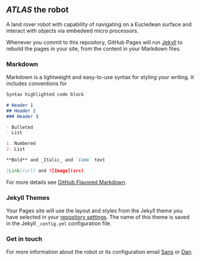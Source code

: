 ## _ATLAS_ the robot

A land rover robot with capability of navigating on a Eucledean surface and interact with objects via embedeed micro processors. 

Whenever you commit to this repository, GitHub Pages will run [Jekyll](https://jekyllrb.com/) to rebuild the pages in your site, from the content in your Markdown files.

### Markdown

Markdown is a lightweight and easy-to-use syntax for styling your writing. It includes conventions for

```markdown
Syntax highlighted code block

# Header 1
## Header 2
### Header 3

- Bulleted
- List

1. Numbered
2. List

**Bold** and _Italic_ and `Code` text

[Link](url) and ![Image](src)
```

For more details see [GitHub Flavored Markdown](https://guides.github.com/features/mastering-markdown/).

### Jekyll Themes

Your Pages site will use the layout and styles from the Jekyll theme you have selected in your [repository settings](https://github.com/SansBasnet/Robotics/settings). The name of this theme is saved in the Jekyll `_config.yml` configuration file.

### Get in touch

For more information about the robot or its configuration email [Sans](sbasnet598@gmail.com) or [Dan](sbasnet598@gmail.com).
